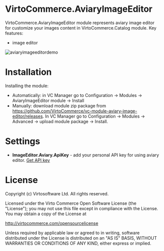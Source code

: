 # VirtoCommerce.AviaryImageEditor
VirtoCommerce.AviaryImageEditor module represents aviary image editor for customize your images content in VirtoCommerce.Catalog module.
Key features:
* image editor

![aviaryimageeditordemo](https://user-images.githubusercontent.com/29459286/29032693-a8e85b6c-7b92-11e7-953b-e84ba8d021b6.gif)

# Installation

Installing the module:
* Automatically: in VC Manager go to Configuration -> Modules -> AviaryImageEditor module -> Install
* Manually: download module zip package from https://github.com/VirtoCommerce/vc-module-aviary-image-editor/releases. In VC Manager go to Configuration -> Modules -> Advanced -> upload module package -> Install.

# Settings
* **ImageEditor.Aviary.ApiKey** - add your personal API key for using aviary editor. <a href="https://developers.aviary.com/docs/web/setup-guide#constructor-config-apikey" target="_blank"> Get API key</a>

# License
Copyright (c) Virtosoftware Ltd.  All rights reserved.

Licensed under the Virto Commerce Open Software License (the "License"); you
may not use this file except in compliance with the License. You may
obtain a copy of the License at

http://virtocommerce.com/opensourcelicense

Unless required by applicable law or agreed to in writing, software
distributed under the License is distributed on an "AS IS" BASIS,
WITHOUT WARRANTIES OR CONDITIONS OF ANY KIND, either express or
implied.
